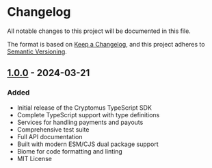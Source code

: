 # Changelog

All notable changes to this project will be documented in this file.

The format is based on [Keep a Changelog](https://keepachangelog.com/en/1.1.0/),
and this project adheres to [Semantic Versioning](https://semver.org/spec/v2.0.0.html).

## [1.0.0] - 2024-03-21

### Added

- Initial release of the Cryptomus TypeScript SDK
- Complete TypeScript support with type definitions
- Services for handling payments and payouts
- Comprehensive test suite
- Full API documentation
- Built with modern ESM/CJS dual package support
- Biome for code formatting and linting
- MIT License

[1.0.0]: https://github.com/0xjord4n/cryptomus-sdk/releases/tag/v1.0.0
